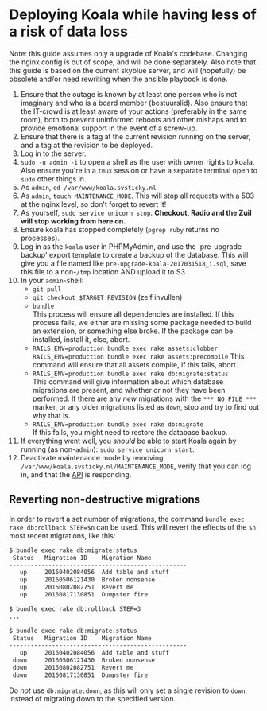 # Deploying Koala while having less of a risk of data loss

Note: this guide assumes only a upgrade of Koala's codebase. Changing the nginx
config is out of scope, and will be done separately.
Also note that this guide is based on the current skyblue server, and will
(hopefully) be obsolete and/or need rewriting when the ansible playbook is
done.

1. Ensure that the outage is known by at least one person who is not imaginary
	and who is a board member (bestuurslid). Also ensure that the IT-crowd is
	at least aware of your actions (preferably in the same room), both to
	prevent uninformed reboots and other mishaps and to provide emotional
	support in the event of a screw-up.
1. Ensure that there is a tag at the current revision running on the server,
	and a tag at the revision to be deployed.
1. Log in to the server.
1. `sudo -u admin -i` to open a shell as the user with owner rights to koala.
	Also ensure you're in a `tmux` session or have a separate terminal open to
	`sudo` other things in.
1. As `admin`, `cd /var/www/koala.svsticky.nl`
1. As `admin`, `touch MAINTENANCE_MODE`. This will stop all requests with a 503
	at the nginx level, so don't forget to revert it!
1. As yourself, `sudo service unicorn stop`. **Checkout, Radio and the Zuil
	will stop working from here on.**
1. Ensure koala has stopped completely (`pgrep ruby` returns no processes).
1. Log in as the `koala` user in PHPMyAdmin, and use the 'pre-upgrade backup'
	export template to create a backup of the database. This will give you
	a file named like `pre-upgrade-koala-2017031518_i.sql`, save this file to
	a non-`/tmp` location AND upload it to S3.
1. In your `admin`-shell:
	- `git pull`
	- `git checkout $TARGET_REVISION` (zelf invullen)
	- `bundle`  
		This process will ensure all dependencies are installed. If this
		process fails, we either are missing some package needed to build an
		extension, or something else broke. If the package can be installed,
		install it, else, abort.
	- `RAILS_ENV=production bundle exec rake assets:clobber`  
		`RAILS_ENV=production bundle exec rake assets:precompile`
		This command will ensure that all assets compile, if this fails, abort.
	- `RAILS_ENV=production bundle exec rake db:migrate:status`  
		This command will give information about which database migrations are
		present, and whether or not they have been performed. If there are any
		*new* migrations with the `*** NO FILE ***` marker, or any older
		migrations listed as `down`, stop and try to find out why that is.
	- `RAILS_ENV=production bundle exec rake db:migrate`  
		If this fails, you might need to restore the database backup.
1. If everything went well, you _should_ be able to start Koala again by
	running (as non-`admin`): `sudo service unicorn start`.
1. Deactivate maintenance mode by removing
	`/var/www/koala.svsticky.nl/MAINTENANCE_MODE`, verify that you can log in,
	and that the [API] is responding.

## Reverting non-destructive migrations
In order to revert a set number of migrations, the command `bundle exec rake
db:rollback STEP=$n` can be used. This will revert the effects of the `$n` most
recent migrations, like this:

```bash
$ bundle exec rake db:migrate:status
 Status   Migration ID    Migration Name
--------------------------------------------------
   up     20160402084056  Add table and stuff
   up     20160506121430  Broken nonsense
   up     20160802082751  Revert me
   up     20160817130851  Dumpster fire

$ bundle exec rake db:rollback STEP=3
...

$ bundle exec rake db:migrate:status
 Status   Migration ID    Migration Name
--------------------------------------------------
   up     20160402084056  Add table and stuff
 down     20160506121430  Broken nonsense
 down     20160802082751  Revert me
 down     20160817130851  Dumpster fire
```

Do *not* use `db:migrate:down`, as this will only set a single revision to
`down`, instead of migrating down to the specified version.

[API]: https://koala.svsticky.nl/api/activities

